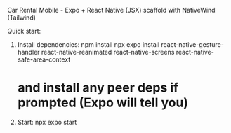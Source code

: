 Car Rental Mobile - Expo + React Native (JSX) scaffold with NativeWind (Tailwind)

Quick start:

1. Install dependencies:
   npm install
   npx expo install react-native-gesture-handler react-native-reanimated react-native-screens react-native-safe-area-context
   # and install any peer deps if prompted (Expo will tell you)

2. Start:
   npx expo start
